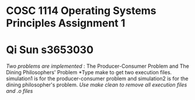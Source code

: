 # COSC 1114 Operating Systems Principles Assignment 1 
# Qi Sun s3653030
*Two problems are implemented* : The Producer-Consumer Problem and The Dining Philosophers' Problem
*Type make to get two execution files. simulation1 is for the producer-consumer problem and simulation2 is for the dining philosopher's problem.
*Use make clean to remove all execution files and .o files*

